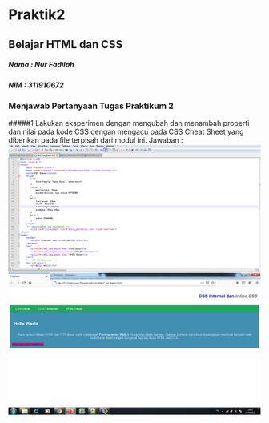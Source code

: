 # Praktik2
## Belajar HTML dan CSS


##### Nama : Nur Fadilah
##### NIM : 311910672

### Menjawab Pertanyaan Tugas Praktikum 2
#####1 Lakukan eksperimen dengan mengubah dan menambah properti dan nilai pada kode CSS dengan mengacu pada CSS Cheat Sheet yang diberikan pada file terpisah dari modul ini.
Jawaban :
![Gambar 1](Screenshoot/p1.png)
![Gambar 2](Screenshoot/p2.png)
